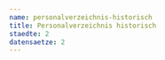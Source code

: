 ```yaml
---
name: personalverzeichnis-historisch
title: Personalverzeichnis historisch
staedte: 2
datensaetze: 2
---
```

